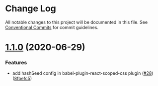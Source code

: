 # Change Log

All notable changes to this project will be documented in this file.
See [Conventional Commits](https://conventionalcommits.org) for commit guidelines.

# [1.1.0](https://github.com/gaoxiaoliangz/react-scoped-css/compare/v1.0.0...v1.1.0) (2020-06-29)


### Features

* add hashSeed config in babel-plugin-react-scoped-css plugin ([#28](https://github.com/gaoxiaoliangz/react-scoped-css/issues/28)) ([8fbefc5](https://github.com/gaoxiaoliangz/react-scoped-css/commit/8fbefc5))
